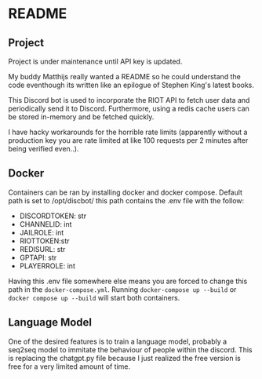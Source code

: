 # README
## Project
Project is under maintenance until API key is updated.

My buddy Matthijs really wanted a README so he could understand the code eventhough its written like an epilogue of Stephen King's latest books.

This Discord bot is used to incorporate the RIOT API to fetch user data and periodically send it to Discord. Furthermore, using a redis cache users can be stored in-memory and be fetched quickly. 

I have hacky workarounds for the horrible rate limits (apparently without a production key you are rate limited at like 100 requests per 2 minutes after being verified even..).

## Docker
Containers can be ran by installing docker and docker compose.
Default path is set to /opt/discbot/ this path contains the .env file with the follow:
- DISCORDTOKEN: str
- CHANNELID: int
- JAILROLE: int
- RIOTTOKEN:str
- REDISURL: str
- GPTAPI: str
- PLAYERROLE: int

Having this .env file somewhere else means you are forced to change this path in the ```docker-compose.yml```.
Running ```docker-compose up --build``` or ```docker compose up --build``` will start both containers.



## Language Model
One of the desired features is to train a language model, probably a seq2seq model to immitate the behaviour of people within the discord. This is replacing the chatgpt.py file because I just realized the free version is free for a very limited amount of time.